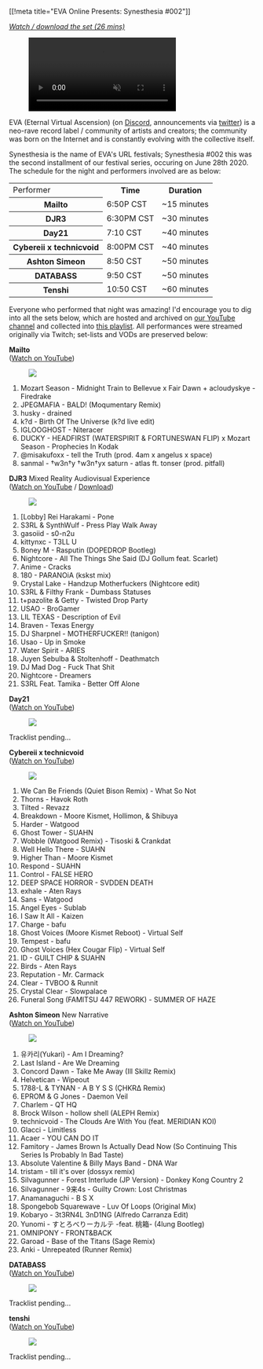 [[!meta title="EVA Online Presents: Synesthesia #002"]]

*[Watch / download the set (26 mins)](https://cdn.wesl.ee/DJR3/sets/2020/NEUROTiC-DJR3.webm)*

<figure class=set-poster>
<video autoplay muted loop>
	<source
	src="https://cdn.djr3.org/sets/2020/%5BEVA%5D%20Synesthesia%20%23002%20Promo.webm"
</video>
</figure>

EVA (Eternal Virtual Ascension) (on [Discord](https://discord.io/EVA_0NLINE),
announcements via [twitter](https://twitter.com/eva0nline)) is a neo-rave record
label / community of artists and creators; the community was born on the
Internet and is constantly evolving with the collective itself.

Synesthesia is the name of EVA's URL festivals; Synesthesia #002 this was the
second installment of our festival series, occuring on June 28th 2020. The
schedule for the night and performers involved are as below:

<table><tr><td>Performer</td><th>Time</th><th>Duration</th></tr>
<tr><th>Mailto</th><td>6:50P CST</td><td>~15 minutes</td></tr>
<tr><th>DJR3</th><td>6:30PM CST</td><td>~30 minutes</td></tr>
<tr><th>Day21</th><td>7:10 CST</td><td>~40 minutes</td></tr>
<tr><th>Cybereii x technicvoid</th><td>8:00PM CST</td><td>~40 minutes</td></tr>
<tr><th>Ashton Simeon</th><td>8:50 CST</td><td>~50 minutes</td></tr>
<tr><th>DATABASS</th><td>9:50 CST</td><td>~50 minutes</td></tr>
<tr><th>Tenshi</th><td>10:50 CST</td><td>~60 minutes</td></tr>
</table>

Everyone who performed that night was amazing! I'd encourage you to dig into all
the sets below, which are hosted and archived on [our YouTube
channel](https://www.youtube.com/channel/UCqsWpneiI8BJZJrVgYG3Zbg) and collected
into [this
playlist](https://www.youtube.com/playlist?list=PLHUkHxPKqfPHs_WgYBgMJFxzOagQNi8UT).
All performances were streamed originally via Twitch; set-lists and VODs are
preserved below:

**Mailto**<br>([Watch on YouTube](https://www.youtube.com/watch?v=PhEJz8CvCl4))

<figure class=set-preview>
<a href="https://www.youtube.com/watch?v=PhEJz8CvCl4"><img src="https://DJR3.org/static/posters/mailto-synesthesia-002.jpg"></a>
</figure>

1. Mozart Season - Midnight Train to Bellevue x Fair Dawn + acloudyskye - Firedrake
2. JPEGMAFIA - BALD! (Moqumentary Remix)
3. husky - drained
4. k?d - Birth Of The Universe (k?d live edit)
5. IGLOOGHOST - Niteracer
6. DUCKY - HEADFIRST (WATERSPIRIT & FORTUNESWAN FLIP) x Mozart Season - Prophecies In Kodak
7. @misakufoxx - tell the Truth (prod. 4am x angelus x space)
8. sanmal - †w3n†y †w3n†yx saturn - atlas ft. tonser (prod. pitfall)

**DJR3** Mixed Reality Audiovisual Experience<br>([Watch on YouTube](https://www.youtube.com/watch?v=T6o6Tdlvhcw) / [Download](https://cdn.djr3.org/sets/2020/%5BVIP%5D%20%5BMIXED%20REALITY%5D%20Synesthesia%20EVA_0nline%20x%20DJR3.mp4))

<figure class=set-preview>
<a href="https://www.youtube.com/watch?v=T6o6Tdlvhcw"><img src="https://DJR3.org/static/posters/djr3-synesthesia-002.jpg"></a>
</figure>

1. [Lobby] Rei Harakami - Pone
2. S3RL & SynthWulf - Press Play Walk Away
3. gasoiid - s0-n2u
4. kittynxc - T3LL U
5. Boney M - Rasputin (DOPEDROP Bootleg)
6. Nightcore - All The Things She Said (DJ Gollum feat. Scarlet)
7. Anime - Cracks
8. 180 - PARANOiA (kskst mix)
9. Crystal Lake - Handzup Motherfuckers (Nightcore edit)
10. S3RL & Filthy Frank - Dumbass Statuses
11. t+pazolite & Getty - Twisted Drop Party
12. USAO - BroGamer
13. LIL TEXAS - Description of Evil
14. Braven - Texas Energy
15. DJ Sharpnel - MOTHERFUCKER!! (tanigon)
16. Usao - Up in Smoke
17. Water Spirit - ARIES
18. Juyen Sebulba & Stoltenhoff - Deathmatch
19. DJ Mad Dog - Fuck That Shit
20. Nightcore - Dreamers
21. S3RL Feat. Tamika - Better Off Alone

**Day21**<br>([Watch on YouTube](https://www.youtube.com/watch?v=Q5VnDNffo44))

<figure class=set-preview>
<a href="https://www.youtube.com/watch?v=Q5VnDNffo44"><img src="https://DJR3.org/static/posters/day21-synesthesia-002.jpg"></a>
</figure>

Tracklist pending...

**Cybereii x technicvoid**<br>([Watch on YouTube](https://www.youtube.com/watch?v=ecJJ65Wb3Vg))

<figure class=set-preview>
<a href="https://www.youtube.com/watch?v=ecJJ65Wb3Vg"><img src="https://DJR3.org/static/posters/cybereii-synesthesia-002.jpg"></a>
</figure>

1. We Can Be Friends (Quiet Bison Remix) - What So Not
2. Thorns - Havok Roth
3. Tilted - Revazz
4. Breakdown - Moore Kismet, Hollimon, & Shibuya
5. Harder - Watgood
6. Ghost Tower - SUAHN
7. Wobble (Watgood Remix) - Tisoski & Crankdat
8. Well Hello There - SUAHN
9. Higher Than - Moore Kismet
10. Respond - SUAHN
11. Control - FALSE HERO
12. DEEP SPACE HORROR - SVDDEN DEATH
13. exhale - Aten Rays
14. Sans - Watgood
15. Angel Eyes - Sublab
16. I Saw It All - Kaizen
17. Charge - bafu
18. Ghost Voices (Moore Kismet Reboot) - Virtual Self
19. Tempest - bafu
20. Ghost Voices (Hex Cougar Flip) - Virtual Self
21. ID - GUILT CHIP & SUAHN
22. Birds - Aten Rays
23. Reputation - Mr. Carmack
24. Clear - TVBOO & Runnit
25. Crystal Clear - Slowpalace
26. Funeral Song (FAMITSU 447 REWORK) - SUMMER OF HAZE

**Ashton Simeon** New Narrative<br>([Watch on YouTube](https://www.youtube.com/watch?v=oGIqvwQvhmc))

<figure class=set-preview>
<a href="https://www.youtube.com/watch?v=oGIqvwQvhmc"><img src="https://DJR3.org/static/posters/ashton-synesthesia-002.jpg"></a>
</figure>

1. 유카리(Yukari) - Am I Dreaming?
2. Last Island - Are We Dreaming
3. Concord Dawn - Take Me Away (Ill Skillz Remix)
4. Helvetican - Wipeout
5. 1788-L & TYNAN - A B Y S S (ÇHƘɌΔ Remix)
6. EPROM & G Jones - Daemon Veil
7. Charlem - QT HQ
8. Brock Wilson - hollow shell (ALEPH Remix)
9. technicvoid - The Clouds Are With You (feat. MERIDIAN KOI)
10. Glacci - Limitless
11. Acaer - YOU CAN DO IT
12. Famitory - James Brown Is Actually Dead Now (So Continuing This Series Is Probably In Bad Taste)
13. Absolute Valentine & Billy Mays Band - DNA War
14. tristam - till it's over (dossyx remix)
15. SiIvagunner - Forest Interlude (JP Version) - Donkey Kong Country 2
16. SiIvagunner - 9来4s - Guilty Crown: Lost Christmas
17. Anamanaguchi - B S X
18. Spongebob Squarewave - Luv Of Loops (Original Mix)
19. Kobaryo - 3t3RN4L 3nD1NG (Alfredo Carranza Edit)
20. Yunomi - すとろべりーカルテ -feat. 桃箱- (4lung Bootleg)
21. OMNIPONY - FRONT&BACK
22. Garoad - Base of the Titans (Sage Remix)
23. Anki - Unrepeated (Runner Remix)

**DATABASS**<br>([Watch on YouTube](https://www.youtube.com/watch?v=yOWzlSRgsEM))

<figure class=set-preview>
<a href="https://www.youtube.com/watch?v=yOWzlSRgsEM"><img src="https://DJR3.org/static/posters/databass-synesthesia-002.jpg"></a>
</figure>

Tracklist pending...

**tenshi**<br>([Watch on YouTube](https://www.youtube.com/watch?v=XAtAsyxvbrM))

<figure class=set-preview>
<a href="https://www.youtube.com/watch?v=XAtAsyxvbrM"><img src="https://DJR3.org/static/posters/tenshi-synesthesia-002.jpg"></a>
</figure>

Tracklist pending...



